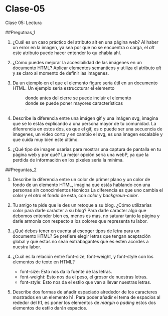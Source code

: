 # Clase-05
Clase 05: Lectura

##Pregutnas_1

1. ¿Cuál es un caso práctico del atributo alt en una página web?
   Al haber un error en la imagen, ya sea por que no se encuentra o carga, el *alt* este atributo puede hacer entender lo qu ehabía ahí.
   
3. ¿Cómo puedes mejorar la accesibilidad de las imágenes en un documento HTML?
   Aplicar elementos semanticos y utiliza el atributo *alt* y se claro al momento de definir las imagenes.
   
5. Da un ejemplo en el que el elemento figure sería útil en un documento HTML.
   Un ejemplo sería estruccturar el elemento <figure> donde antes del cierre <figura/> se puede incluir el elemento <figcaption> donde se puede poner mayores características</figcaption>.
   
7. Describe la diferencia entre una imágen gif y una imágen svg, imagina que se lo estás explicando a una persona mayor de tu comunidad.
   La difenrencia en estos dos, es que el gif, es o puede ser una secuencia de imagenes, un video corto y en cambio el svg, es una imagen escalable y que cuida muy bien este último.
   
9. ¿Qué tipo de imagen usarías para mostrar una captura de pantalla en tu página web y por qué?
   La mejor opción sería una webP, ya que la perdida de información en los pixeles sería la mínima.

##Preguntas_2

1. Describe la diferencia entre un color de primer plano y un color de fondo de un elemento HTML, imagina que estás hablando con una personas sin conocimientos técnicos
   La diferencia es que uno cambia el color y el otro el fondo de esta, con *color* y *backgroun-color*.
   
2. Tu amigo te pide que le des un retoque a su blog. ¿Cómo utilizarías color para darle carácter a su blog?
   Para darle cáracter algo que debomos entender bien es, menos es mas, no saturar tanto la página y darle armonía con respecto a los colores que representa tu labor.
   
3. ¿Qué debes tener en cuenta al escoger tipos de letra para un documento HTML?
   Se prefiere elegir letras que tengan aceptación global y que estas no sean extrabagantes que es esten acordes a nuestra labor.
   
4. ¿Cuál es la relación entre font-size, font-weight, y font-style con los elementos de texto en HTML?
   - font-size: Esto nos da la fuente de las letras.
   - font-weight: Esto nos da el peso, el grosor de nuestras letras.
   - font-style: Esto nos da el estilo que van a llevar nuestras letras.
    
9. Describe dos formas de añadir espaciado alrededor de los caracteres mostrados en un elemento h1.
   Para poder añadir el tema de espacios al rededor del h1, es poner los elementos de *margin* o *pading* estos dos elementos de estilo darán espacios. 










